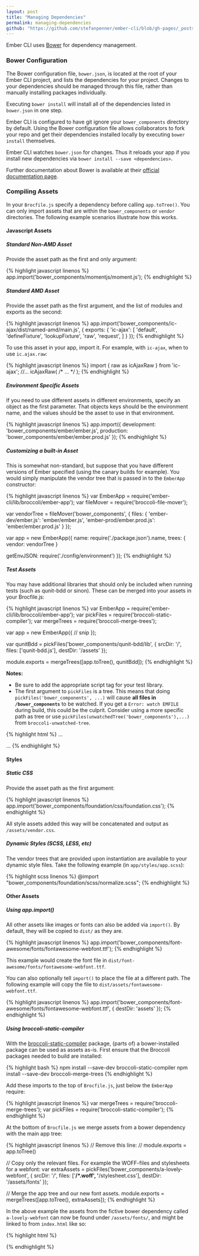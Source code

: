 ```yaml
---
layout: post
title: "Managing Dependencies"
permalink: managing-dependencies
github: "https://github.com/stefanpenner/ember-cli/blob/gh-pages/_posts/2013-04-08-managing-dependencies.md"
---
```


Ember CLI uses [Bower](http://bower.io/) for dependency management.

### Bower Configuration

The Bower configuration file, `bower.json`, is located at the root of your Ember
CLI project, and lists the dependencies for your project. Changes to your
dependencies should be managed through this file, rather than manually
installing packages individually.

Executing `bower install` will install all of the dependencies listed in
`bower.json` in one step.

Ember CLI is configured to have git ignore your `bower_components` directory by
default. Using the Bower configuration file allows collaborators to fork your
repo and get their dependencies installed locally by executing `bower install`
themselves.

Ember CLI watches `bower.json` for changes. Thus it reloads your app if you
install new dependencies via `bower install --save <dependencies>`.

Further documentation about Bower is available at their
[official documentation page](http://bower.io/).

### Compiling Assets

In your `Brocfile.js` specify a dependency before calling `app.toTree()`. You
can only import assets that are within the `bower_components` or `vendor`
directories. The following example scenarios illustrate how this works.

#### Javascript Assets

##### Standard Non-AMD Asset

Provide the asset path as the first and only argument:

{% highlight javascript linenos %}
app.import('bower_components/momentjs/moment.js');
{% endhighlight %}

##### Standard AMD Asset

Provide the asset path as the first argument, and the list of modules and exports as the second:

{% highlight javascript linenos %}
app.import('bower_components/ic-ajax/dist/named-amd/main.js', {
  exports: {
    'ic-ajax': [
      'default',
      'defineFixture',
      'lookupFixture',
      'raw',
      'request',
    ]
  }
});
{% endhighlight %}

To use this asset in your app, import it.
For example, with `ic-ajax`, when to use `ic.ajax.raw`:

{% highlight javascript linenos %}
import { raw as icAjaxRaw } from 'ic-ajax';
//...
icAjaxRaw( /* ... */ );
{% endhighlight %}

##### Environment Specific Assets

If you need to use different assets in different environments, specify an object as the first parameter. That objects keys should be the environment name, and the values should be the asset to use in that environment.

{% highlight javascript linenos %}
app.import({
  development: 'bower_components/ember/ember.js',
  production:  'bower_components/ember/ember.prod.js'
});
{% endhighlight %}

##### Customizing a built-in Asset

This is somewhat non-standard, but suppose that you have different versions of Ember specified (using the canary builds for example).  You would simply manipulate the vendor tree that is passed in to the `EmberApp` constructor:

{% highlight javascript linenos %}
var EmberApp  = require('ember-cli/lib/broccoli/ember-app');
var fileMover = require('broccoli-file-mover');

var vendorTree = fileMover('bower_components', {
  files: {
    'ember-dev/ember.js': 'ember/ember.js',
    'ember-prod/ember.prod.js': 'ember/ember.prod.js'
  }
});

var app = new EmberApp({
  name: require('./package.json').name,
  trees: {
    vendor: vendorTree
  }

  getEnvJSON: require('./config/environment')
});
{% endhighlight %}

##### Test Assets

You may have additional libraries that should only be included when running tests (such as qunit-bdd or sinon). These can be merged into your assets in your Brocfile.js:

{% highlight javascript linenos %}
var EmberApp = require('ember-cli/lib/broccoli/ember-app');
var pickFiles = require('broccoli-static-compiler');
var mergeTrees = require('broccoli-merge-trees');

var app = new EmberApp({
// snip
});

var qunitBdd = pickFiles('bower_components/qunit-bdd/lib', {
    srcDir: '/',
    files: ['qunit-bdd.js'],
    destDir: '/assets'
});

module.exports = mergeTrees([app.toTree(), qunitBdd]);
{% endhighlight %}

**Notes:**
- Be sure to add the appropriate script tag for your test library.
- The first argument to `pickFiles` is a tree. This means that doing `pickFiles('bower_components', ...)` will cause **all files in `/bower_components`** to be watched. If you get a `Error: watch EMFILE` during build, this could be the culprit. Consider using a more specific path as tree or use `pickFiles(unwatchedTree('bower_components'),...)` from `broccoli-unwatched-tree`.

{% highlight html %}
...
<script src="assets/qunit.js"></script>
<script src="assets/qunit-bdd.js"></script>
...
{% endhighlight %}

#### Styles

##### Static CSS

Provide the asset path as the first argument:

{% highlight javascript linenos %}
app.import('bower_components/foundation/css/foundation.css');
{% endhighlight %}

All style assets added this way will be concatenated and output as `/assets/vendor.css`.

##### Dynamic Styles (SCSS, LESS, etc)

The vendor trees that are provided upon instantiation are available to your dynamic style files.  Take the following example (in `app/styles/app.scss`):

{% highlight scss linenos %}
@import "bower_components/foundation/scss/normalize.scss";
{% endhighlight %}

#### Other Assets

##### Using app.import()

All other assets like images or fonts can also be added via `import()`. By default, they
will be copied to `dist/` as they are.

{% highlight javascript linenos %}
app.import('bower_components/font-awesome/fonts/fontawesome-webfont.ttf');
{% endhighlight %}

This example would create the font file in `dist/font-awesome/fonts/fontawesome-webfont.ttf`.

You can also optionally tell `import()` to place the file at a different path.
The following example will copy the file to `dist/assets/fontawesome-webfont.ttf`.

{% highlight javascript linenos %}
app.import('bower_components/font-awesome/fonts/fontawesome-webfont.ttf', {
  destDir: 'assets'
});
{% endhighlight %}

##### Using broccoli-static-compiler

With the [broccoli-static-compiler](https://github.com/joliss/broccoli-static-compiler) package, 
(parts of) a bower-installed package can be used as assets as-is. First ensure that the Broccoli 
packages needed to build are installed:

{% highlight bash %}
npm install --save-dev broccoli-static-compiler
npm install --save-dev broccoli-merge-trees
{% endhighlight %}

Add these imports to the top of `Brocfile.js`, just below the `EmberApp` require:

{% highlight javascript linenos %}
var mergeTrees = require('broccoli-merge-trees');
var pickFiles = require('broccoli-static-compiler');
{% endhighlight %}

At the bottom of `Brocfile.js` we merge assets from a bower dependency with the main app tree:

{% highlight javascript linenos %}
// Remove this line:
// module.exports = app.toTree()

// Copy only the relevant files. For example the WOFF-files and stylesheets for a webfont:
var extraAssets = pickFiles('bower_components/a-lovely-webfont', {
   srcDir: '/',
   files: ['**/*.woff', '**/stylesheet.css'],
   destDir: '/assets/fonts'
});

// Merge the app tree and our new font assets.
module.exports = mergeTrees([app.toTree(), extraAssets]);
{% endhighlight %}

In the above example the assets from the fictive bower dependency called `a-lovely-webfont` can now
be found under `/assets/fonts/`, and might be linked to from `index.html` like so:

{% highlight html %}
<link rel="stylesheet" href="assets/fonts/lovelyfont_bold/stylesheet.css">
{% endhighlight %}
